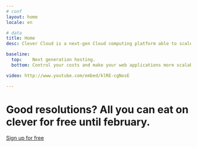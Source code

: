 ```yaml
---
# conf
layout: home
locale: en

# data
title: Home
desc: Clever Cloud is a next-gen Cloud computing platform able to scale websites and apps automatically.

baseline:
  top:    Next generation hosting.
  bottom: Control your costs and make your web applications more scalable.

video: http://www.youtube.com/embed/klRE-cgNosE

---
```

<h1 class="cc-home__jumbo__title">Good resolutions? <span class="cc-home__jumbo__sub">All you can eat on clever for free until february.</span></h1>
<div class="call-for-action">
   <a class="btn btn-primary btn-large" href="https://console.clever-cloud.com/auth/signup">Sign up for free</a>
</div>

